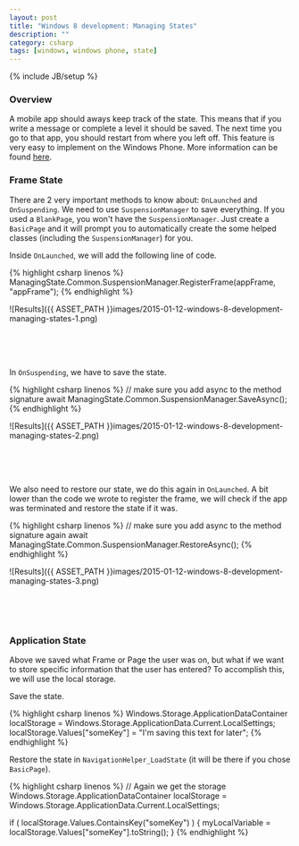 ```yaml
---
layout: post
title: "Windows 8 development: Managing States"
description: ""
category: csharp
tags: [windows, windows phone, state]
---
```

{% include JB/setup %}

<!-- Overview -->
<h3>Overview</h3>

A mobile app should aways keep track of the state. This means that if you write a message or complete a level it should be saved. The next time you go to that app, you should restart from where you left off. This feature is very easy to implement on the Windows Phone. More information can be found [here](https://www.youtube.com/watch?v=qH4X8RKOZLc).

<!-- Frame State -->
<h3>Frame State</h3>

There are 2 very important methods to know about: `OnLaunched` and `OnSuspending`. We need to use `SuspensionManager` to save everything. If you used a `BlankPage`, you won't have the `SuspensionManager`. Just create a `BasicPage` and it will prompt you to automatically create the some helped classes (including the `SuspensionManager`) for you.

Inside `OnLaunched`, we will add the following line of code.

{% highlight csharp linenos %}
ManagingState.Common.SuspensionManager.RegisterFrame(appFrame, "appFrame");
{% endhighlight %}

![Results]({{ ASSET_PATH }}images/2015-01-12-windows-8-development-managing-states-1.png)

<br /><br /><br />

In `OnSuspending`, we have to save the state.

{% highlight csharp linenos %}
// make sure you add async to the method signature
await ManagingState.Common.SuspensionManager.SaveAsync();
{% endhighlight %}

![Results]({{ ASSET_PATH }}images/2015-01-12-windows-8-development-managing-states-2.png)

<br /><br /><br />

We also need to restore our state, we do this again in `OnLaunched`. A bit lower than the code we wrote to register the frame, we will check if the app was terminated and restore the state if it was.

{% highlight csharp linenos %}
// make sure you add async to the method signature again
await ManagingState.Common.SuspensionManager.RestoreAsync();
{% endhighlight %}

![Results]({{ ASSET_PATH }}images/2015-01-12-windows-8-development-managing-states-3.png)

<br /><br /><br />

<!-- Application State -->
<h3>Application State</h3>

Above we saved what Frame or Page the user was on, but what if we want to store specific information that the user has entered? To accomplish this, we will use the local storage.

Save the state.

{% highlight csharp linenos %}
Windows.Storage.ApplicationDataContainer localStorage = Windows.Storage.ApplicationData.Current.LocalSettings;
localStorage.Values["someKey"] = "I'm saving this text for later";
{% endhighlight %}

Restore the state in `NavigationHelper_LoadState` (it will be there if you chose `BasicPage`).

{% highlight csharp linenos %}
// Again we get the storage
Windows.Storage.ApplicationDataContainer localStorage = Windows.Storage.ApplicationData.Current.LocalSettings;

if ( localStorage.Values.ContainsKey("someKey") ) {
  myLocalVariable = localStorage.Values["someKey"].toString();
}
{% endhighlight %}